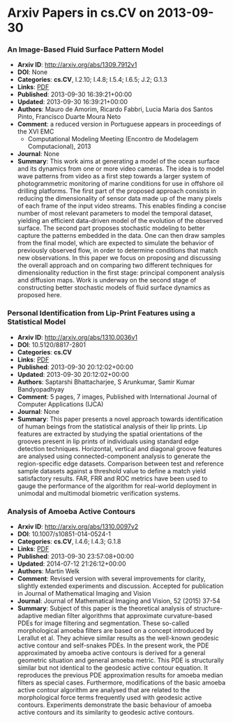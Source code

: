 # Arxiv Papers in cs.CV on 2013-09-30
### An Image-Based Fluid Surface Pattern Model
- **Arxiv ID**: http://arxiv.org/abs/1309.7912v1
- **DOI**: None
- **Categories**: **cs.CV**, I.2.10; I.4.8; I.5.4; I.6.5; J.2; G.1.3
- **Links**: [PDF](http://arxiv.org/pdf/1309.7912v1)
- **Published**: 2013-09-30 16:39:21+00:00
- **Updated**: 2013-09-30 16:39:21+00:00
- **Authors**: Mauro de Amorim, Ricardo Fabbri, Lucia Maria dos Santos Pinto, Francisco Duarte Moura Neto
- **Comment**: a reduced version in Portuguese appears in proceedings of the XVI EMC
  - Computational Modeling Meeting (Encontro de Modelagem Computacional), 2013
- **Journal**: None
- **Summary**: This work aims at generating a model of the ocean surface and its dynamics from one or more video cameras. The idea is to model wave patterns from video as a first step towards a larger system of photogrammetric monitoring of marine conditions for use in offshore oil drilling platforms. The first part of the proposed approach consists in reducing the dimensionality of sensor data made up of the many pixels of each frame of the input video streams. This enables finding a concise number of most relevant parameters to model the temporal dataset, yielding an efficient data-driven model of the evolution of the observed surface. The second part proposes stochastic modeling to better capture the patterns embedded in the data. One can then draw samples from the final model, which are expected to simulate the behavior of previously observed flow, in order to determine conditions that match new observations. In this paper we focus on proposing and discussing the overall approach and on comparing two different techniques for dimensionality reduction in the first stage: principal component analysis and diffusion maps. Work is underway on the second stage of constructing better stochastic models of fluid surface dynamics as proposed here.



### Personal Identification from Lip-Print Features using a Statistical Model
- **Arxiv ID**: http://arxiv.org/abs/1310.0036v1
- **DOI**: 10.5120/8817-2801
- **Categories**: **cs.CV**
- **Links**: [PDF](http://arxiv.org/pdf/1310.0036v1)
- **Published**: 2013-09-30 20:12:02+00:00
- **Updated**: 2013-09-30 20:12:02+00:00
- **Authors**: Saptarshi Bhattacharjee, S Arunkumar, Samir Kumar Bandyopadhyay
- **Comment**: 5 pages, 7 images, Published with International Journal of Computer
  Applications (IJCA)
- **Journal**: None
- **Summary**: This paper presents a novel approach towards identification of human beings from the statistical analysis of their lip prints. Lip features are extracted by studying the spatial orientations of the grooves present in lip prints of individuals using standard edge detection techniques. Horizontal, vertical and diagonal groove features are analysed using connected-component analysis to generate the region-specific edge datasets. Comparison between test and reference sample datasets against a threshold value to define a match yield satisfactory results. FAR, FRR and ROC metrics have been used to gauge the performance of the algorithm for real-world deployment in unimodal and multimodal biometric verification systems.



### Analysis of Amoeba Active Contours
- **Arxiv ID**: http://arxiv.org/abs/1310.0097v2
- **DOI**: 10.1007/s10851-014-0524-1
- **Categories**: **cs.CV**, I.4.6; I.4.3; G.1.8
- **Links**: [PDF](http://arxiv.org/pdf/1310.0097v2)
- **Published**: 2013-09-30 23:57:08+00:00
- **Updated**: 2014-07-12 21:26:12+00:00
- **Authors**: Martin Welk
- **Comment**: Revised version with several improvements for clarity, slightly
  extended experiments and discussion. Accepted for publication in Journal of
  Mathematical Imaging and Vision
- **Journal**: Journal of Mathematical Imaging and Vision, 52 (2015) 37-54
- **Summary**: Subject of this paper is the theoretical analysis of structure-adaptive median filter algorithms that approximate curvature-based PDEs for image filtering and segmentation. These so-called morphological amoeba filters are based on a concept introduced by Lerallut et al. They achieve similar results as the well-known geodesic active contour and self-snakes PDEs. In the present work, the PDE approximated by amoeba active contours is derived for a general geometric situation and general amoeba metric. This PDE is structurally similar but not identical to the geodesic active contour equation. It reproduces the previous PDE approximation results for amoeba median filters as special cases. Furthermore, modifications of the basic amoeba active contour algorithm are analysed that are related to the morphological force terms frequently used with geodesic active contours. Experiments demonstrate the basic behaviour of amoeba active contours and its similarity to geodesic active contours.



